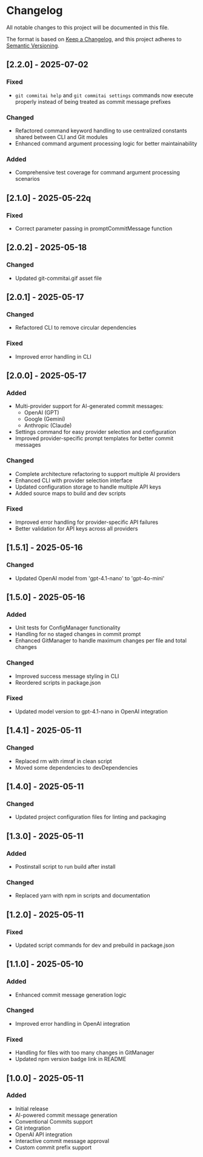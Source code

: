 # Changelog

All notable changes to this project will be documented in this file.

The format is based on [Keep a Changelog](https://keepachangelog.com/en/1.0.0/),
and this project adheres to [Semantic Versioning](https://semver.org/spec/v2.0.0.html).

## [2.2.0] - 2025-07-02

### Fixed
- `git commitai help` and `git commitai settings` commands now execute properly instead of being treated as commit message prefixes

### Changed
- Refactored command keyword handling to use centralized constants shared between CLI and Git modules
- Enhanced command argument processing logic for better maintainability

### Added
- Comprehensive test coverage for command argument processing scenarios

## [2.1.0] - 2025-05-22q

### Fixed
- Correct parameter passing in promptCommitMessage function

## [2.0.2] - 2025-05-18

### Changed
- Updated git-commitai.gif asset file

## [2.0.1] - 2025-05-17

### Changed
- Refactored CLI to remove circular dependencies

### Fixed
- Improved error handling in CLI

## [2.0.0] - 2025-05-17

### Added
- Multi-provider support for AI-generated commit messages:
  - OpenAI (GPT)
  - Google (Gemini)
  - Anthropic (Claude)
- Settings command for easy provider selection and configuration
- Improved provider-specific prompt templates for better commit messages

### Changed
- Complete architecture refactoring to support multiple AI providers
- Enhanced CLI with provider selection interface
- Updated configuration storage to handle multiple API keys
- Added source maps to build and dev scripts

### Fixed
- Improved error handling for provider-specific API failures
- Better validation for API keys across all providers

## [1.5.1] - 2025-05-16

### Changed
- Updated OpenAI model from 'gpt-4.1-nano' to 'gpt-4o-mini'

## [1.5.0] - 2025-05-16

### Added
- Unit tests for ConfigManager functionality
- Handling for no staged changes in commit prompt
- Enhanced GitManager to handle maximum changes per file and total changes

### Changed
- Improved success message styling in CLI
- Reordered scripts in package.json

### Fixed
- Updated model version to gpt-4.1-nano in OpenAI integration

## [1.4.1] - 2025-05-11

### Changed
- Replaced rm with rimraf in clean script
- Moved some dependencies to devDependencies

## [1.4.0] - 2025-05-11

### Changed
- Updated project configuration files for linting and packaging

## [1.3.0] - 2025-05-11

### Added
- Postinstall script to run build after install

### Changed
- Replaced yarn with npm in scripts and documentation

## [1.2.0] - 2025-05-11

### Fixed
- Updated script commands for dev and prebuild in package.json

## [1.1.0] - 2025-05-10

### Added
- Enhanced commit message generation logic

### Changed
- Improved error handling in OpenAI integration

### Fixed
- Handling for files with too many changes in GitManager
- Updated npm version badge link in README

## [1.0.0] - 2025-05-11

### Added
- Initial release
- AI-powered commit message generation
- Conventional Commits support
- Git integration
- OpenAI API integration
- Interactive commit message approval
- Custom commit prefix support 